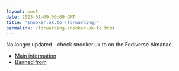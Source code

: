 ```yaml
---
layout: post
date: 2023-01-09 00:00 GMT
title: "snooker.uk.to (forwarding)"
permalink: /forwarding-snooker-uk-to.html
---
```


No longer updated - check snooker.uk.to on the Fediverse Almanac.

* [Main information](https://www.fediversealmanac.com/api/v1/instances/snooker.uk.to)
* [Banned from](https://www.fediversealmanac.com/api/v1/instances/snooker.uk.to/banned_from)

